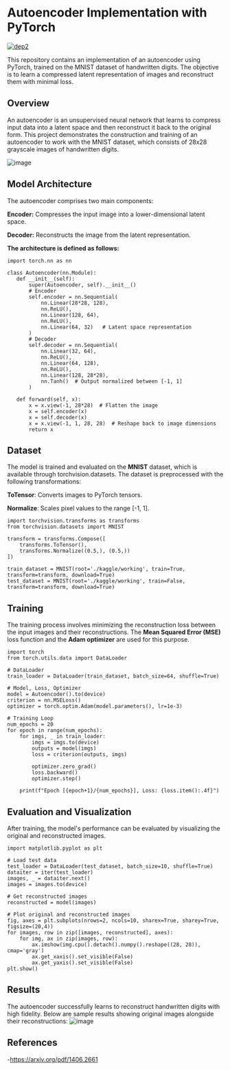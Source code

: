 # Autoencoder Implementation with PyTorch
[![dep2](https://img.shields.io/badge/PyTorch-0.4.1-orange.svg)](https://pytorch.org/)

This repository contains an implementation of an autoencoder using PyTorch, trained on the MNIST dataset of handwritten digits. The objective is to learn a compressed latent representation of images and reconstruct them with minimal loss.

## Overview
An autoencoder is an unsupervised neural network that learns to compress input data into a latent space and then reconstruct it back to the original form. This project demonstrates the construction and training of an autoencoder to work with the MNIST dataset, which consists of 28x28 grayscale images of handwritten digits.

![image](https://github.com/user-attachments/assets/1e0fef71-4e14-42b6-b544-a73f05406e1f)

## Model Architecture
The autoencoder comprises two main components:

**Encoder:** Compresses the input image into a lower-dimensional latent space.

**Decoder:** Reconstructs the image from the latent representation.

**The architecture is defined as follows:**

 ```
 import torch.nn as nn

class Autoencoder(nn.Module):
    def __init__(self):
        super(Autoencoder, self).__init__()
        # Encoder
        self.encoder = nn.Sequential(
            nn.Linear(28*28, 128),
            nn.ReLU(),
            nn.Linear(128, 64),
            nn.ReLU(),
            nn.Linear(64, 32)   # Latent space representation
        )
        # Decoder
        self.decoder = nn.Sequential(
            nn.Linear(32, 64),
            nn.ReLU(),
            nn.Linear(64, 128),
            nn.ReLU(),
            nn.Linear(128, 28*28),
            nn.Tanh()  # Output normalized between [-1, 1]
        )

    def forward(self, x):
        x = x.view(-1, 28*28)  # Flatten the image
        x = self.encoder(x)
        x = self.decoder(x)
        x = x.view(-1, 1, 28, 28)  # Reshape back to image dimensions
        return x
```


## Dataset
The model is trained and evaluated on the **MNIST** dataset, which is available through torchvision.datasets. The dataset is preprocessed with the following transformations:

**ToTensor**: Converts images to PyTorch tensors.

**Normalize**: Scales pixel values to the range [-1, 1].

```
import torchvision.transforms as transforms
from torchvision.datasets import MNIST

transform = transforms.Compose([
    transforms.ToTensor(),
    transforms.Normalize((0.5,), (0.5,))
])

train_dataset = MNIST(root='./kaggle/working', train=True, transform=transform, download=True)
test_dataset = MNIST(root='./kaggle/working', train=False, transform=transform, download=True)
```

## Training
The training process involves minimizing the reconstruction loss between the input images and their reconstructions. The **Mean Squared Error (MSE)** loss function and the **Adam optimizer** are used for this purpose.

```
import torch
from torch.utils.data import DataLoader

# DataLoader
train_loader = DataLoader(train_dataset, batch_size=64, shuffle=True)

# Model, Loss, Optimizer
model = Autoencoder().to(device)
criterion = nn.MSELoss()
optimizer = torch.optim.Adam(model.parameters(), lr=1e-3)

# Training Loop
num_epochs = 20
for epoch in range(num_epochs):
    for imgs, _ in train_loader:
        imgs = imgs.to(device)
        outputs = model(imgs)
        loss = criterion(outputs, imgs)
        
        optimizer.zero_grad()
        loss.backward()
        optimizer.step()
    
    print(f"Epoch [{epoch+1}/{num_epochs}], Loss: {loss.item():.4f}")
```

## Evaluation and Visualization
After training, the model's performance can be evaluated by visualizing the original and reconstructed images.

```
import matplotlib.pyplot as plt

# Load test data
test_loader = DataLoader(test_dataset, batch_size=10, shuffle=True)
dataiter = iter(test_loader)
images, _ = dataiter.next()
images = images.to(device)

# Get reconstructed images
reconstructed = model(images)

# Plot original and reconstructed images
fig, axes = plt.subplots(nrows=2, ncols=10, sharex=True, sharey=True, figsize=(20,4))
for images, row in zip([images, reconstructed], axes):
    for img, ax in zip(images, row):
        ax.imshow(img.cpu().detach().numpy().reshape((28, 28)), cmap='gray')
        ax.get_xaxis().set_visible(False)
        ax.get_yaxis().set_visible(False)
plt.show()
```

## Results
The autoencoder successfully learns to reconstruct handwritten digits with high fidelity. Below are sample results showing original images alongside their reconstructions:
![image](https://github.com/user-attachments/assets/20167489-8f77-410a-a38f-30014742173f)



## References
-https://arxiv.org/pdf/1406.2661
